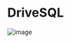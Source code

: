 # DriveSQL
![image](https://github.com/devnurmuhammad/DriveSQL/assets/119412196/ea2636dd-9063-4d34-a4cf-25f48c6302e4)
